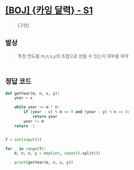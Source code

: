 # [[BOJ] {카잉 달력} - S1](문제링크)

> [구현]

## 발상

> 특정 연도를 m,n,x,y의 조합으로 만들 수 있는지 여부를 파악

## <br>정답 코드

```python
def getYear(m, n, x, y):
    year = x

    while year <= m * n:
        if (year - x) % m == 0 and (year - y) % n == 0:
            return year
        year += m
    return -1


T = int(input())

for _ in range(T):
    m, n, x, y = map(int, input().split())

    print(getYear(m, n, x, y))

```
